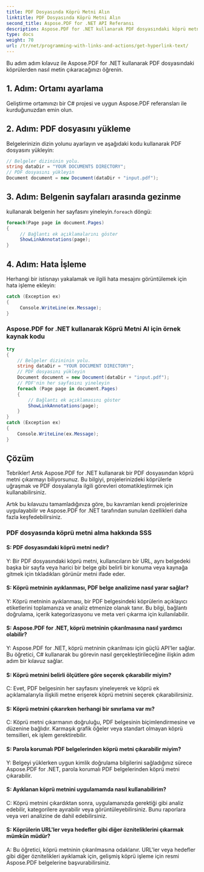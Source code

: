 ```yaml
---
title: PDF Dosyasında Köprü Metni Alın
linktitle: PDF Dosyasında Köprü Metni Alın
second_title: Aspose.PDF for .NET API Referansı
description: Aspose.PDF for .NET kullanarak PDF dosyasındaki köprü metnini nasıl çıkaracağınızı öğrenin.
type: docs
weight: 70
url: /tr/net/programming-with-links-and-actions/get-hyperlink-text/
---
```

Bu adım adım kılavuz ile Aspose.PDF for .NET kullanarak PDF dosyasındaki köprülerden nasıl metin çıkaracağınızı öğrenin.

## 1. Adım: Ortamı ayarlama

Geliştirme ortamınızı bir C# projesi ve uygun Aspose.PDF referansları ile kurduğunuzdan emin olun.

## 2. Adım: PDF dosyasını yükleme

Belgelerinizin dizin yolunu ayarlayın ve aşağıdaki kodu kullanarak PDF dosyasını yükleyin:

```csharp
// Belgeler dizininin yolu.
string dataDir = "YOUR DOCUMENTS DIRECTORY";
// PDF dosyasını yükleyin
Document document = new Document(dataDir + "input.pdf");
```

## 3. Adım: Belgenin sayfaları arasında gezinme

 kullanarak belgenin her sayfasını yineleyin.`foreach` döngü:

```csharp
foreach(Page page in document.Pages)
{
     // Bağlantı ek açıklamalarını göster
     ShowLinkAnnotations(page);
}
```

## 4. Adım: Hata İşleme

Herhangi bir istisnayı yakalamak ve ilgili hata mesajını görüntülemek için hata işleme ekleyin:

```csharp
catch (Exception ex)
{
     Console.WriteLine(ex.Message);
}
```

### Aspose.PDF for .NET kullanarak Köprü Metni Al için örnek kaynak kodu 
```csharp
try
{
	// Belgeler dizininin yolu.
	string dataDir = "YOUR DOCUMENT DIRECTORY";
	// PDF dosyasını yükleyin
	Document document = new Document(dataDir + "input.pdf");
	// PDF'nin her sayfasını yineleyin
	foreach (Page page in document.Pages)
	{
		// Bağlantı ek açıklamasını göster
		ShowLinkAnnotations(page);
	}
}
catch (Exception ex)
{
	Console.WriteLine(ex.Message);
}
```

## Çözüm

Tebrikler! Artık Aspose.PDF for .NET kullanarak bir PDF dosyasından köprü metni çıkarmayı biliyorsunuz. Bu bilgiyi, projelerinizdeki köprülerle uğraşmak ve PDF dosyalarıyla ilgili görevleri otomatikleştirmek için kullanabilirsiniz.

Artık bu kılavuzu tamamladığınıza göre, bu kavramları kendi projelerinize uygulayabilir ve Aspose.PDF for .NET tarafından sunulan özellikleri daha fazla keşfedebilirsiniz.

### PDF dosyasında köprü metni alma hakkında SSS

#### S: PDF dosyasındaki köprü metni nedir?

Y: Bir PDF dosyasındaki köprü metni, kullanıcıların bir URL, aynı belgedeki başka bir sayfa veya harici bir belge gibi belirli bir konuma veya kaynağa gitmek için tıkladıkları görünür metni ifade eder.

#### S: Köprü metninin ayıklanması, PDF belge analizime nasıl yarar sağlar?

Y: Köprü metninin ayıklanması, bir PDF belgesindeki köprülerin açıklayıcı etiketlerini toplamanıza ve analiz etmenize olanak tanır. Bu bilgi, bağlantı doğrulama, içerik kategorizasyonu ve meta veri çıkarma için kullanılabilir.

#### S: Aspose.PDF for .NET, köprü metninin çıkarılmasına nasıl yardımcı olabilir?

Y: Aspose.PDF for .NET, köprü metninin çıkarılması için güçlü API'ler sağlar. Bu öğretici, C# kullanarak bu görevin nasıl gerçekleştirileceğine ilişkin adım adım bir kılavuz sağlar.

#### S: Köprü metnini belirli ölçütlere göre seçerek çıkarabilir miyim?

C: Evet, PDF belgesinin her sayfasını yineleyerek ve köprü ek açıklamalarıyla ilişkili metne erişerek köprü metnini seçerek çıkarabilirsiniz.

#### S: Köprü metnini çıkarırken herhangi bir sınırlama var mı?

C: Köprü metni çıkarmanın doğruluğu, PDF belgesinin biçimlendirmesine ve düzenine bağlıdır. Karmaşık grafik öğeler veya standart olmayan köprü temsilleri, ek işlem gerektirebilir.

#### S: Parola korumalı PDF belgelerinden köprü metni çıkarabilir miyim?

Y: Belgeyi yüklerken uygun kimlik doğrulama bilgilerini sağladığınız sürece Aspose.PDF for .NET, parola korumalı PDF belgelerinden köprü metni çıkarabilir.

#### S: Ayıklanan köprü metnini uygulamamda nasıl kullanabilirim?

C: Köprü metnini çıkardıktan sonra, uygulamanızda gerektiği gibi analiz edebilir, kategorilere ayırabilir veya görüntüleyebilirsiniz. Bunu raporlara veya veri analizine de dahil edebilirsiniz.

#### S: Köprülerin URL'ler veya hedefler gibi diğer özniteliklerini çıkarmak mümkün müdür?

A: Bu öğretici, köprü metninin çıkarılmasına odaklanır. URL'ler veya hedefler gibi diğer öznitelikleri ayıklamak için, gelişmiş köprü işleme için resmi Aspose.PDF belgelerine başvurabilirsiniz.